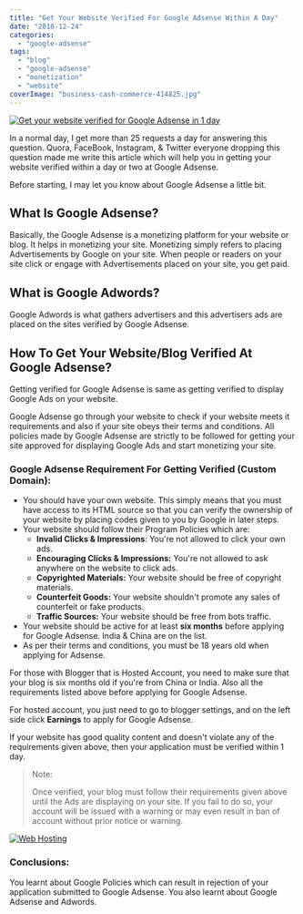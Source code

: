 ```yaml
---
title: "Get Your Website Verified For Google Adsense Within A Day"
date: "2018-12-24"
categories: 
  - "google-adsense"
tags: 
  - "blog"
  - "google-adsense"
  - "monetization"
  - "website"
coverImage: "business-cash-commerce-414825.jpg"
---
```


[![Get your website verified for Google Adsense in 1 day](/posts/2018/12/images/business-cash-commerce-414825-1024x683.jpg)](https://sastaeinstein.com/?attachment_id=952)

In a normal day, I get more than 25 requests a day for answering this question. Quora, FaceBook, Instagram, & Twitter everyone dropping this question made me write this article which will help you in getting your website verified within a day or two at Google Adsense.

Before starting, I may let you know about Google Adsense a little bit.

## What Is Google Adsense?

Basically, the Google Adsense is a monetizing platform for your website or blog. It helps in monetizing your site. Monetizing simply refers to placing Advertisements by Google on your site. When people or readers on your site click or engage with Advertisements placed on your site, you get paid.

## What is Google Adwords?

Google Adwords is what gathers advertisers and this advertisers ads are placed on the sites verified by Google Adsense.

## How To Get Your Website/Blog Verified At Google Adsense?

Getting verified for Google Adsense is same as getting verified to display Google Ads on your website.

Google Adsense go through your website to check if your website meets it requirements and also if your site obeys their terms and conditions. All policies made by Google Adsense are strictly to be followed for getting your site approved for displaying Google Ads and start monetizing your site.

### Google Adsense Requirement For Getting Verified (Custom Domain):

- You should have your own website. This simply means that you must have access to its HTML source so that you can verify the ownership of your website by placing codes given to you by Google in later steps.
- Your website should follow their Program Policies which are:
    - **Invalid Clicks & Impressions**: You're not allowed to click your own ads.
    - **Encouraging Clicks & Impressions:** You're not allowed to ask anywhere on the website to click ads.
    - **Copyrighted Materials:** Your website should be free of copyright materials.
    - **Counterfeit Goods:** Your website shouldn't promote any sales of counterfeit or fake products.
    - **Traffic Sources:** Your website should be free from bots traffic.
- Your website should be active for at least **six months** before applying for Google Adsense. India & China are on the list.
- As per their terms and conditions, you must be 18 years old when applying for Adsense.

For those with Blogger that is Hosted Account, you need to make sure that your blog is six months old if you're from China or India. Also all the requirements listed above before applying for Google Adsense.

For hosted account, you just need to go to blogger settings, and on the left side click **Earnings** to apply for Google Adsense.

If your website has good quality content and doesn't violate any of the requirements given above, then your application must be verified within 1 day.

> Note:
> 
> Once verified, your blog must follow their requirements given above until the Ads are displaying on your site. If you fail to do so, your account will be issued with a warning or may even result in ban of account without prior notice or warning.

[![Web Hosting](/posts/2018/12/images/web_hosting_in.png)](https://www.crazydomains.in?a=mpMjgoDltrju9NI8VdIzDg%3D%3D)

### Conclusions:

You learnt about Google Policies which can result in rejection of your application submitted to Google Adsense. You also learnt about Google Adsense and Adwords.
